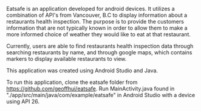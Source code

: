 Eatsafe is an application developed for android devices. It utilizes a combination of API's from Vancouver, B.C to display information about a restaurants health inspection. The purpose is to provide the customers information that are not typically known in order to allow them to make a more informed choice of weather they would like to eat at that restaurant.

Currently, users are able to find restaurants health inspection data through searching restaurants by name, and through google maps, which contains markers to display available restaurants to view.

This application was created using Android Studio and Java.

To run this application, clone the eatsafe folder from https://github.com/geoffhui/eatsafe. Run MainActivity.java found in "./app/src/main/java/com/example/eatsafe" in Android Studio with a device using API 26.
